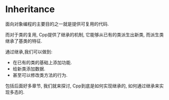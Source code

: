 # Inheritance

面向对象编程的主要目的之一就是提供可复用的代码.

而对于类的复用, Cpp提供了继承的机制, 它能够从已有的类派生出新类, 而派生类继承了基类的特征.

通过继承,我们可以做到:

- 在已有的类的基础上添加功能.
- 给新类添加数据.
- 甚至可以修改类方法的行为. 

包括后面好多章节, 我们就来探讨, Cpp到底是如何实现继承的, 如何通过继承来实现多态的.

